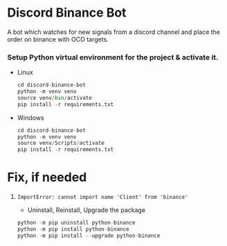 # Discord Binance Bot
A bot which watches for new signals from a discord channel and place the order on binance with OCO targets.

### Setup Python virtual environment for the project & activate it.
 - Linux
   ```python
   cd discord-binance-bot
   python -m venv venv
   source venv/bin/activate
   pip install -r requirements.txt
   ```
 - Windows
   ```python
   cd discord-binance-bot
   python -m venv venv
   source venv/Scripts/activate
   pip install -r requirements.txt
   ```

# Fix, if needed
1. `ImportError: cannot import name 'Client' from 'binance'`

   - Uninstall, Reinstall, Upgrade the package
    ```python
    python -m pip uninstall python-binance
    python -m pip install python-binance
    python -m pip install --upgrade python-binance
    ```